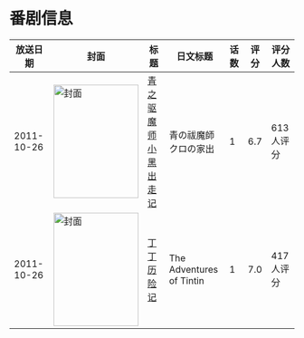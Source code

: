 # 番剧信息

|放送日期|封面|标题|日文标题|话数|评分|评分人数|
|---|---|---|---|---|---|---|
|2011-10-26|<img src="//lain.bgm.tv/pic/cover/c/43/10/28110_K5w0z.jpg" alt="封面" style="width:150px;height:200px;object-fit:cover;">|[青之驱魔师 小黑出走记](https://bangumi.tv/subject/28110)|青の祓魔師 クロの家出|1|6.7|613人评分|
|2011-10-26|<img src="//lain.bgm.tv/pic/cover/c/f9/c1/29647_uX351.jpg" alt="封面" style="width:150px;height:200px;object-fit:cover;">|[丁丁历险记](https://bangumi.tv/subject/29647)|The Adventures of Tintin|1|7.0|417人评分|
